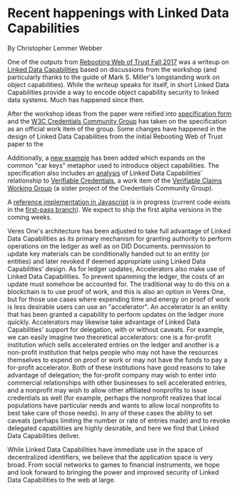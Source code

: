 # Recent happenings with Linked Data Capabilities

By Christopher Lemmer Webber

One of the outputs from
[Rebooting Web of Trust Fall 2017](https://github.com/WebOfTrustInfo/rebooting-the-web-of-trust-fall2017)
was a writeup on
[Linked Data Capabilities](https://github.com/WebOfTrustInfo/rebooting-the-web-of-trust-fall2017/blob/master/final-documents/lds-ocap.md)
based on discussions from the workshop (and particularly thanks to the
guide of Mark S. Miller's longstanding work on object capabilities).
While the writeup speaks for itself, in short Linked Data Capabilities
provide a way to encode object capability security to linked data
systems.
Much has happened since then.

After the workshop ideas from the paper were reified into
[specification form](https://w3c-ccg.github.io/ld-ocap/)
and the [W3C Credentials Community Group](https://w3c-ccg.github.io/)
has taken on the specification as an official work item of the group.
Some changes have happened in the design of Linked Data Capabilities
from the initial Rebooting Web of Trust paper to the 

Additionally, a
[new example](https://w3c-ccg.github.io/ld-ocap/#introduction) has been
added which expands on the common "car keys" metaphor used to
introduce object capabilities.
The specification also includes an
[analysis](https://w3c-ccg.github.io/ld-ocap/#relationship-to-vc)
of Linked Data Capabilities' relationship to
[Verifiable Credentials](https://w3c.github.io/vc-data-model/),
a work item of the
[Verifiable Claims Working Group](https://www.w3.org/2017/vc/WG/)
(a sister project of the Credentials Community Group).

A [reference implementation in Javascript](https://github.com/digitalbazaar/ldocap.js)
is in progress (current code exists in the
[first-pass branch](https://github.com/digitalbazaar/ldocap.js/tree/first-pass)).
We expect to ship the first alpha versions in the coming weeks.

Veres One's architecture has been adjusted to take full advantage of
Linked Data Capabilities as its primary mechanism for granting
authority to perform operations on the ledger as well as on DID
Documents.
permission to update key materials can be conditionally handed out to
an entity (or entities) and later revoked if deemed appropriate using
Linked Data Capabilities' design.
As for ledger updates, Accelerators also make use of Linked Data
Capabilities.
To prevent spamming the ledger, the costs of an update must somehow
be accounted for.
The traditional way to do this on a blockchain is to use proof of work,
and this is also an option in Veres One, but for those use cases where
expending time and energy on proof of work is less desirable users can
use an "accelerator".
An accelerator is an entity that has been granted a capability to
perform updates on the ledger more quickly.
Accelerators may likewise take advantage of Linked Data Capabilities'
support for delegation, with or without caveats.
For example, we can easily imagine two theoretical accelerators: one
is a for-profit institution which sells accelerated entries on the
ledger and another is a non-profit institution that helps people who
may not have the resources themselves to expend on proof or work or
may not have the funds to pay a for-profit accelerator.
Both of these institutions have good reasons to take advantage of
delegation; the for-profit company may wish to enter into commercial
relationships with other businesses to sell accelerated entries, and a
nonprofit may wish to allow other affiliated nonprofits to issue
credentials as well (for example, perhaps the nonprofit realizes that
local populations have particular needs and wants to allow local
nonprofits to best take care of those needs).
In any of these cases the ability to set caveats (perhaps limiting the
number or rate of entries made) and to revoke delegated capabilities
are highly desirable, and here we find that Linked Data Capabilities
deliver.

While Linked Data Capabilities have immediate use in the space of
decentralized identifiers, we believe that the application space is
very broad.
From social networks to games to financial instruments, we hope and
look forward to bringing the power and improved security of Linked
Data Capabilities to the web at large.
